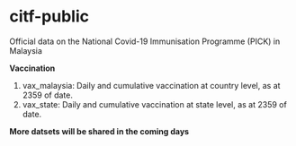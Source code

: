 # citf-public
Official data on the National Covid-​19 Immunisation Programme (PICK) in Malaysia

**Vaccination**
1) vax_malaysia: Daily and cumulative vaccination at country level, as at 2359 of date.
2) vax_state: Daily and cumulative vaccination at state level, as at 2359 of date.

**More datsets will be shared in the coming days**
